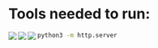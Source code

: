 <h1>Tools needed to run: </h1>
<img align="left" src="https://www.vectorlogo.zone/logos/linux/linux-icon.svg"><img align="left" src="https://www.vectorlogo.zone/logos/rust-lang/rust-lang-icon.svg">
<img align="left" src="https://www.vectorlogo.zone/logos/python/python-icon.svg">

```bash
python3 -m http.server
```
